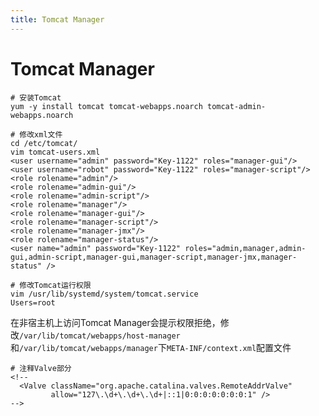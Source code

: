 ```yaml
---
title: Tomcat Manager
---
```


# Tomcat Manager

```
# 安装Tomcat
yum -y install tomcat tomcat-webapps.noarch tomcat-admin-webapps.noarch

# 修改xml文件
cd /etc/tomcat/
vim tomcat-users.xml
<user username="admin" password="Key-1122" roles="manager-gui"/>
<user username="robot" password="Key-1122" roles="manager-script"/>
<role rolename="admin"/>
<role rolename="admin-gui"/>
<role rolename="admin-script"/>
<role rolename="manager"/>
<role rolename="manager-gui"/>
<role rolename="manager-script"/>
<role rolename="manager-jmx"/>
<role rolename="manager-status"/>
<user name="admin" password="Key-1122" roles="admin,manager,admin-gui,admin-script,manager-gui,manager-script,manager-jmx,manager-status" />

# 修改Tomcat运行权限
vim /usr/lib/systemd/system/tomcat.service
Users=root

```

在非宿主机上访问Tomcat Manager会提示权限拒绝，修改`/var/lib/tomcat/webapps/host-manager`和`/var/lib/tomcat/webapps/manager`下`META-INF/context.xml`配置文件
```
# 注释Valve部分
<!--
  <Valve className="org.apache.catalina.valves.RemoteAddrValve"
         allow="127\.\d+\.\d+\.\d+|::1|0:0:0:0:0:0:0:1" />
-->
```

